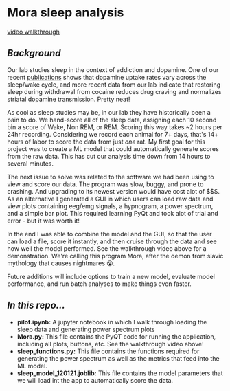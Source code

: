# Mora sleep analysis

[video walkthrough](https://www.youtube.com/watch?v=5LG8gb8FvUw)

## *Background*

Our lab studies sleep in the context of addiction and dopamine. One of our recent [publications](https://www.nature.com/articles/s41386-020-00879-2) shows that dopamine uptake rates vary across the sleep/wake cycle, and more recent data from our lab indicate that restoring sleep during withdrawal from cocaine reduces drug craving and normalizes striatal dopamine transmission.  Pretty neat!

As cool as sleep studies may be, in our lab they have historically been a pain to do. We hand-score all of the sleep data, assigning each 10 second bin a score of Wake, Non REM, or REM. Scoring this way takes ~2 hours per 24hr recording. Considering we record each animal for 7+ days, that's 14+ hours of labor to score the data from just *one* rat. My first goal for this project was to create a ML model that could automatically generate scores from the raw data. This has cut our analysis time down from 14 hours to several minutes.

The next issue to solve was related to the software we had been using to view and score our data. The program was slow, buggy, and prone to crashing. And upgrading to its newest version would have cost alot of $$$. As an alternative I generated a GUI in which users can load raw data and view plots containing eeg/emg signals, a hypnogram, a power spectrum, and a simple bar plot. This required learning PyQt and took alot of trial and error - but it was worth it!

In the end I was able to combine the model and the GUI, so that the user can load a file, score it instantly, and then cruise through the data and see how well the model performed. See the walkthrough video above for a demonstration. We're calling this program Mora, after the demon from slavic mythology that causes nightmares 😵.

Future additions will include options to train a new model, evaluate model performance, and run batch analyses to make things even faster.

## *In this repo...*
* **pilot.ipynb:** A jupyter notebook in which I walk through loading the sleep data and generating power spectrum plots
* **Mora.py:** This file contains the PyQT code for running the application, including all plots, buttons, etc. See the walkthrough video above!
* **sleep_functions.py:** This file contains the functions required for generating the power spectrum as well as the metrics that feed into the ML model. 
* **sleep_model_120121.joblib:** This file contains the model parameters that we will load int the app to automatically score the data.

